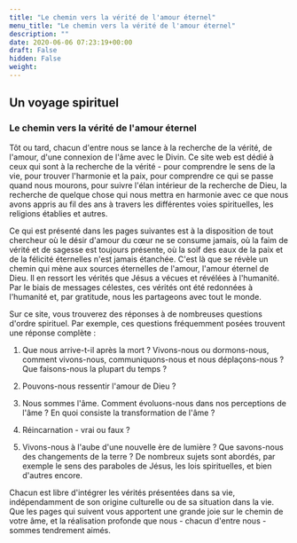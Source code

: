 ```yaml
---
title: "Le chemin vers la vérité de l'amour éternel"
menu_title: "Le chemin vers la vérité de l'amour éternel"
description: ""
date: 2020-06-06 07:23:19+00:00
draft: False
hidden: False
weight:
---
```

## Un voyage spirituel

### Le chemin vers la vérité de l'amour éternel

Tôt ou tard, chacun d'entre nous se lance à la recherche de la vérité, de l'amour, d'une connexion de l'âme avec le Divin. Ce site web est dédié à ceux qui sont à la recherche de la vérité - pour comprendre le sens de la vie, pour trouver l'harmonie et la paix, pour comprendre ce qui se passe quand nous mourons, pour suivre l'élan intérieur de la recherche de Dieu, la recherche de quelque chose qui nous mettra en harmonie avec ce que nous avons appris au fil des ans à travers les différentes voies spirituelles, les religions établies et autres.

Ce qui est présenté dans les pages suivantes est à la disposition de tout chercheur où le désir d'amour du cœur ne se consume jamais, où la faim de vérité et de sagesse est toujours présente, où la soif des eaux de la paix et de la félicité éternelles n'est jamais étanchée. C'est là que se révèle un chemin qui mène aux sources éternelles de l'amour, l'amour éternel de Dieu. Il en ressort les vérités que Jésus a vécues et révélées à l'humanité. Par le biais de messages célestes, ces vérités ont été redonnées à l'humanité et, par gratitude, nous les partageons avec tout le monde.

Sur ce site, vous trouverez des réponses à de nombreuses questions d'ordre spirituel. Par exemple, ces questions fréquemment posées trouvent une réponse complète :

1. Que nous arrive-t-il après la mort ? Vivons-nous ou dormons-nous, comment vivons-nous, communiquons-nous et nous déplaçons-nous ? Que faisons-nous la plupart du temps ?

2. Pouvons-nous ressentir l'amour de Dieu ?

3. Nous sommes l'âme. Comment évoluons-nous dans nos perceptions de l'âme ? En quoi consiste la transformation de l'âme ?

4. Réincarnation - vrai ou faux ?

5. Vivons-nous à l'aube d'une nouvelle ère de lumière ? Que savons-nous des changements de la terre ?
De nombreux sujets sont abordés, par exemple le sens des paraboles de Jésus, les lois spirituelles, et bien d'autres encore.

Chacun est libre d'intégrer les vérités présentées dans sa vie, indépendamment de son origine culturelle ou de sa situation dans la vie. Que les pages qui suivent vous apportent une grande joie sur le chemin de votre âme, et la réalisation profonde que nous - chacun d'entre nous - sommes tendrement aimés.
